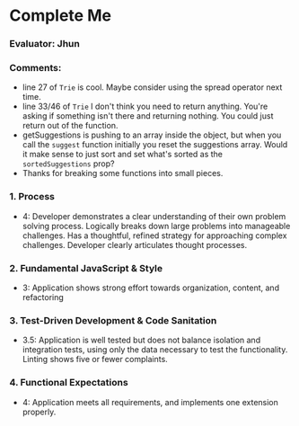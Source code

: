 # Complete Me
### Evaluator: Jhun

### Comments:
* line 27 of `Trie` is cool. Maybe consider using the spread operator next time.
* line 33/46 of `Trie` I don't think you need to return anything. You're asking if something isn't there and returning nothing. You could just return out of the function.
* getSuggestions is pushing to an array inside the object, but when you call the `suggest` function initially you reset the suggestions array. Would it make sense to just sort and set what's sorted as the `sortedSuggestions` prop?
* Thanks for breaking some functions into small pieces.

### 1. Process

* 4: Developer demonstrates a clear understanding of their own problem solving process. Logically breaks down large problems into manageable challenges. Has a thoughtful, refined strategy for approaching complex challenges. Developer clearly articulates thought processes.

### 2. Fundamental JavaScript & Style

* 3:  Application shows strong effort towards organization, content, and refactoring

### 3. Test-Driven Development & Code Sanitation

* 3.5: Application is well tested but does not balance isolation and integration tests, using only the data necessary to test the functionality. Linting shows five or fewer complaints.

### 4. Functional Expectations

* 4: Application meets all requirements, and implements one extension properly.
